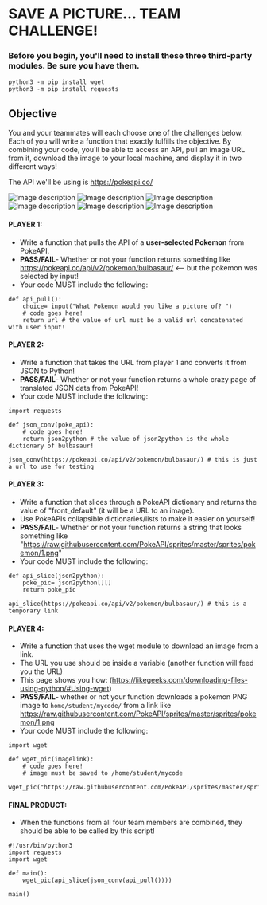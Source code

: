 # SAVE A PICTURE... TEAM CHALLENGE!

### Before you begin, you'll need to install these three third-party modules. Be sure you have them.

    python3 -m pip install wget
    python3 -m pip install requests

## Objective
You and your teammates will each choose one of the challenges below. Each of you will write a function that exactly fulfills the objective. By combining your code, you'll be able to access an API, pull an image URL from it, download the image to your local machine, and display it in two different ways!

The API we'll be using is https://pokeapi.co/

![Image description](https://raw.githubusercontent.com/PokeAPI/sprites/master/sprites/pokemon/1.png)
![Image description](https://raw.githubusercontent.com/PokeAPI/sprites/master/sprites/pokemon/4.png)
![Image description](https://raw.githubusercontent.com/PokeAPI/sprites/master/sprites/pokemon/7.png)
![Image description](https://raw.githubusercontent.com/PokeAPI/sprites/master/sprites/pokemon/144.png)
![Image description](https://raw.githubusercontent.com/PokeAPI/sprites/master/sprites/pokemon/145.png)
![Image description](https://raw.githubusercontent.com/PokeAPI/sprites/master/sprites/pokemon/146.png)

#### PLAYER 1:
- Write a function that pulls the API of a **user-selected Pokemon** from PokeAPI.
- **PASS/FAIL**- Whether or not your function returns something like https://pokeapi.co/api/v2/pokemon/bulbasaur/ <-- but the pokemon was selected by input!
- Your code MUST include the following:

```
def api_pull():
    choice= input("What Pokemon would you like a picture of? ")
    # code goes here!
    return url # the value of url must be a valid url concatenated with user input!
```

#### PLAYER 2:
- Write a function that takes the URL from player 1 and converts it from JSON to Python!
- **PASS/FAIL**- Whether or not your function returns a whole crazy page of translated JSON data from PokeAPI!
- Your code MUST include the following:

```
import requests

def json_conv(poke_api):
    # code goes here!
    return json2python # the value of json2python is the whole dictionary of bulbasaur!

json_conv(https://pokeapi.co/api/v2/pokemon/bulbasaur/) # this is just a url to use for testing
```

#### PLAYER 3:
- Write a function that slices through a PokeAPI dictionary and returns the value of "front_default" (it will be a URL to an image).
- Use PokeAPIs collapsible dictionaries/lists to make it easier on yourself!
- **PASS/FAIL**- Whether or not your function returns a string that looks something like "https://raw.githubusercontent.com/PokeAPI/sprites/master/sprites/pokemon/1.png"
- Your code MUST include the following:

```
def api_slice(json2python):
    poke_pic= json2python[][]
    return poke_pic

api_slice(https://pokeapi.co/api/v2/pokemon/bulbasaur/) # this is a temporary link
```

#### PLAYER 4:
- Write a function that uses the wget module to download an image from a link.
- The URL you use should be inside a variable (another function will feed you the URL)
- This page shows you how: (https://likegeeks.com/downloading-files-using-python/#Using-wget)
- **PASS/FAIL**- whether or not your function downloads a pokemon PNG image to `home/student/mycode/` from a link like https://raw.githubusercontent.com/PokeAPI/sprites/master/sprites/pokemon/1.png
- Your code MUST include the following:

```
import wget

def wget_pic(imagelink):
    # code goes here!
    # image must be saved to /home/student/mycode

wget_pic("https://raw.githubusercontent.com/PokeAPI/sprites/master/sprites/pokemon/1.png")
```

#### FINAL PRODUCT:

- When the functions from all four team members are combined, they should be able to be called by this script!

```
#!/usr/bin/python3
import requests
import wget

def main():
    wget_pic(api_slice(json_conv(api_pull())))

main()
```
    
